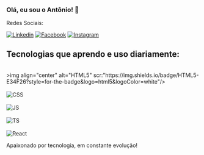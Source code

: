### Olá, eu sou o Antônio! 👋


Redes Sociais:

[![Linkedin](https://img.shields.io/badge/LinkedIn-0077B5?style=for-the-badge&logo=linkedin&logoColor=white)](https://www.linkedin.com/in/acarlos2/)
[![Facebook](https://img.shields.io/badge/Facebook-1877F2?style=for-the-badge&logo=facebook&logoColor=white)](https://www.facebook.com/antonio.carlos.501/)
[![Instagram](https://img.shields.io/badge/Instagram-E4405F?style=for-the-badge&logo=instagram&logoColor=white)](https://www.instagram.com/toni_carl0s/)


## Tecnologias que aprendo e uso diariamente:

<div style="display: inline_block"><br/>
 >img align="center" alt="HTML5" scr:"https://img.shields.io/badge/HTML5-E34F26?style=for-the-badge&logo=html5&logoColor=white"/>
</div> 

<div style="display: inline_block"><br/>
 <img align="center" alt="CSS" scr:"https://img.shields.io/badge/CSS-239120?&style=for-the-badge&logo=css3&logoColor=white"/>
</div>

 <div style="display: inline_block"><br/>
 <img align="center" alt="JS" scr:"https://img.shields.io/badge/JavaScript-F7DF1E?style=for-the-badge&logo=javascript&logoColor=black"/>
</div>

 <div style="display: inline_block"><br/>
 <img align="center" alt="TS" scr:"https://img.shields.io/badge/TypeScript-007ACC?style=for-the-badge&logo=typescript&logoColor=white"/>
</div>

<div style="display: inline_block"><br/>
 <img align="center" alt="React" scr:"https://img.shields.io/badge/React-20232A?style=for-the-badge&logo=react&logoColor=61DAFB"/>
</div>



 Apaixonado por tecnologia, em constante evolução!
